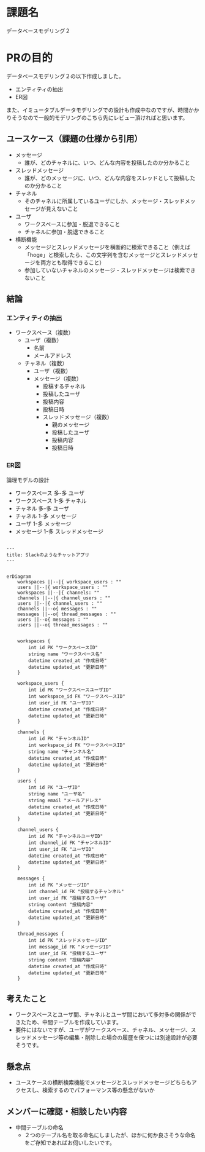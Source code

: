 # 課題名

データベースモデリング２

# PRの目的

データベースモデリング２の以下作成しました。

- エンティティの抽出
- ER図

また、イミュータブルデータモデリングでの設計も作成中なのですが、時間かかりそうなので一般的モデリングのこちら先にレビュー頂ければと思います。

## ユースケース（課題の仕様から引用）

- メッセージ
  - 誰が、どのチャネルに、いつ、どんな内容を投稿したのか分かること
- スレッドメッセージ
  - 誰が、どのメッセージに、いつ、どんな内容をスレッドとして投稿したのか分かること
- チャネル
  - そのチャネルに所属しているユーザにしか、メッセージ・スレッドメッセージが見えないこと
- ユーザ
  - ワークスペースに参加・脱退できること
  - チャネルに参加・脱退できること
- 横断機能
  - メッセージとスレッドメッセージを横断的に検索できること（例えば「hoge」と検索したら、この文字列を含むメッセージとスレッドメッセージを両方とも取得できること）
  - 参加していないチャネルのメッセージ・スレッドメッセージは検索できないこと

## 結論

### エンティティの抽出

- ワークスペース（複数）
  - ユーザ（複数）
    - 名前
    - メールアドレス
  - チャネル（複数）
    - ユーザ（複数）
    - メッセージ（複数）
      - 投稿するチャネル
      - 投稿したユーザ
      - 投稿内容
      - 投稿日時
      - スレッドメッセージ（複数）
        - 親のメッセージ
        - 投稿したユーザ
        - 投稿内容
        - 投稿日時

### ER図

論理モデルの設計

- ワークスペース 多-多 ユーザ
- ワークスペース 1-多 チャネル
- チャネル 多-多 ユーザ
- チャネル 1-多 メッセージ
- ユーザ 1-多 メッセージ
- メッセージ 1-多 スレッドメッセージ

```mermaid

---
title: Slackのようなチャットアプリ
---


erDiagram
    workspaces ||--|{ workspace_users : ""
    users ||--|{ workspace_users : ""
    workspaces ||--|{ channels: ""
    channels ||--|{ channel_users : ""
    users ||--|{ channel_users : ""
    channels ||--o{ messages : ""
    messages ||--o{ thread_messages : ""
    users ||--o{ messages : ""
    users ||--o{ thread_messages : ""


    workspaces {
        int id PK "ワークスペースID"
        string name "ワークスペース名"
        datetime created_at "作成日時"
        datetime updated_at "更新日時"
    }

    workspace_users {
        int id PK "ワークスペースユーザID"
        int workspace_id FK "ワークスペースID"
        int user_id FK "ユーザID"
        datetime created_at "作成日時"
        datetime updated_at "更新日時"
    }

    channels {
        int id PK "チャンネルID"
        int workspace_id FK "ワークスペースID"
        string name "チャンネル名"
        datetime created_at "作成日時"
        datetime updated_at "更新日時"
    }

    users {
        int id PK "ユーザID"
        string name "ユーザ名"
        string email "メールアドレス"
        datetime created_at "作成日時"
        datetime updated_at "更新日時"
    }

    channel_users {
        int id PK "チャンネルユーザID"
        int channel_id FK "チャンネルID"
        int user_id FK "ユーザID"
        datetime created_at "作成日時"
        datetime updated_at "更新日時"
    }

    messages {
        int id PK "メッセージID"
        int channel_id FK "投稿するチャンネル"
        int user_id FK "投稿するユーザ"
        string content "投稿内容"
        datetime created_at "作成日時"
        datetime updated_at "更新日時"
    }

    thread_messages {
        int id PK "スレッドメッセージID"
        int message_id FK "メッセージID"
        int user_id FK "投稿するユーザ"
        string content "投稿内容"
        datetime created_at "作成日時"
        datetime updated_at "更新日時"
    }

```

## 考えたこと

- ワークスペースとユーザ間、チャネルとユーザ間において多対多の関係ができたため、中間テーブルを作成しています。
- 要件にはないですが、ユーザがワークスペース、チャネル、メッセージ、スレッドメッセージ等の編集・削除した場合の履歴を保つには別途設計が必要そうです。

## 懸念点

- ユースケースの横断検索機能でメッセージとスレッドメッセージどちらもアクセスし、検索するのでパフォーマンス等の懸念がないか

## メンバーに確認・相談したい内容

- 中間テーブルの命名
  - ２つのテーブル名を取る命名にしましたが、ほかに何か良さそうな命名をご存知であればお伺いしたいです。
